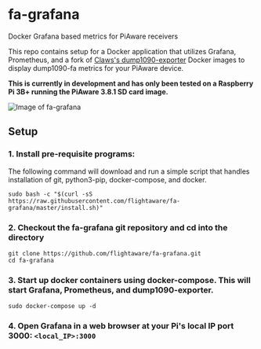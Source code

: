 # fa-grafana
Docker Grafana based metrics for PiAware receivers

This repo contains setup for a Docker application that utilizes Grafana, Prometheus, and a fork of [Claws's dump1090-exporter](https://github.com/claws/dump1090-exporter) Docker images to display dump1090-fa metrics for your PiAware device.

**This is currently in development and has only been tested on a Raspberry Pi 3B+ running the PiAware 3.8.1 SD card image.**

![Image of fa-grafana](https://github.com/flightaware/fa-grafana/blob/master/fa-grafana-graphs.png)


## Setup

### 1. Install pre-requisite programs:

The following command will download and run a simple script that handles installation of git, python3-pip, docker-compose, and docker.

```
sudo bash -c "$(curl -sS https://raw.githubusercontent.com/flightaware/fa-grafana/master/install.sh)"
```

### 2. Checkout the fa-grafana git repository and cd into the directory

```
git clone https://github.com/flightaware/fa-grafana.git
cd fa-grafana
```

### 3. Start up docker containers using docker-compose. This will start Grafana, Prometheus, and dump1090-exporter.

```
sudo docker-compose up -d
```

### 4. Open Grafana in a web browser at your Pi's local IP port 3000:  `<local_IP>:3000`
